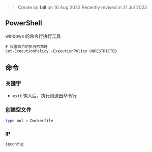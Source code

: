> Create by **fall** on 16 Aug 2022
> Recently revised in 21 Jul 2023

## PowerShell

windows 的命令行执行工具

```shell
# 设置命令的执行的策略
Set-ExecutionPolicy -ExecutionPolicy UNRESTRICTED
```





## 命令

### 关键字

- `exit` 输入后，执行则退出命令行

### 创建空文件

```powershell
type nul > Dockerfile
```

### IP 

```powershell
ipconfig
```

